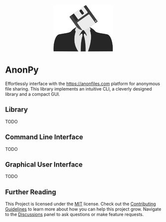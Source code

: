 <div style="text-align: center">
  <a href="https://github.com/advanced-systems/anonpy" title="Project Logo">
    <img height="150" style="margin-top:15px" src="https://raw.githubusercontent.com/advanced-systems/anonpy/master/logo.svg">
  </a>
</div>

# AnonPy

Effortlessly interface with the https://anonfiles.com platform for anonymous file
sharing. This library implements an intuitive CLI, a cleverly designed library and
a compact GUI.

## Library

TODO

## Command Line Interface

TODO

## Graphical User Interface

TODO

## Further Reading

This Project is licensed under the [MIT](https://github.com/advanced-systems/anonpy/master/LICENSE) license.
Check out the [Contributing Guidelines](https://github.com/advanced-systems/anonpy/master/CONTRIBUTING.md)
to learn more about how you can help this project grow.
Navigate to the [Discussions](https://github.com/Advanced-Systems/anonpy/discussions)
panel to ask questions or make feature requests.


